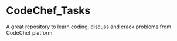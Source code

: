 # CodeChef_Tasks
A great repository to learn coding, discuss and crack problems from CodeChef platform.
